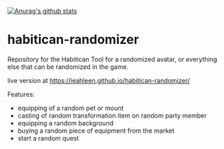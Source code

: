 [![Anurag's github stats](https://github-readme-stats.vercel.app/api?username=ieahleen)](https://github.com/anuraghazra/github-readme-stats)

# habitican-randomizer
Repository for the Habitican Tool for a randomized avatar, or everything else that can be randomized in the game.

live version at https://ieahleen.github.io/habitican-randomizer/

Features: 
 - equipping of a random pet or mount
 - casting of random transformation item on random party member
 - equipping a random background
 - buying a random piece of equipment from the market
 - start a random quest
